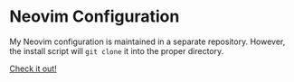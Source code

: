 # Neovim Configuration
My Neovim configuration is maintained in a separate repository. However, the install script will `git clone` it into the proper directory.

[Check it out!](https://github.com/brandoncbang/kickstart.nvim)

